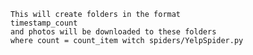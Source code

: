 
	This will create folders in the format
	timestamp_count
	and photos will be downloaded to these folders
	where count = count_item witch spiders/YelpSpider.py